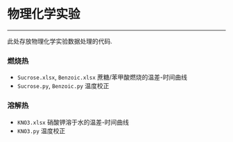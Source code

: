 # 物理化学实验

----

此处存放物理化学实验数据处理的代码.

### 燃烧热
- `Sucrose.xlsx`, `Benzoic.xlsx` 蔗糖/苯甲酸燃烧的温差-时间曲线
- `Sucrose.py`, `Benzoic.py` 温度校正

### 溶解热
- `KNO3.xlsx` 硝酸钾溶于水的温差-时间曲线
- `KNO3.py` 温度校正
